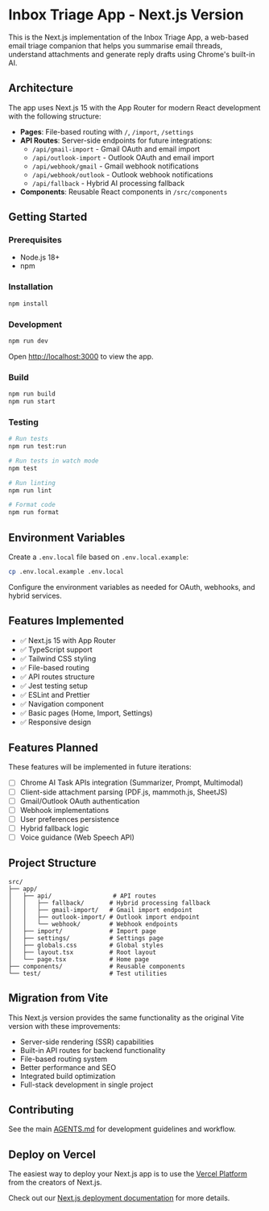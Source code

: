 # Inbox Triage App - Next.js Version

This is the Next.js implementation of the Inbox Triage App, a web-based email triage companion that helps you summarise email threads, understand attachments and generate reply drafts using Chrome's built-in AI.

## Architecture

The app uses Next.js 15 with the App Router for modern React development with the following structure:

- **Pages**: File-based routing with `/`, `/import`, `/settings`
- **API Routes**: Server-side endpoints for future integrations:
  - `/api/gmail-import` - Gmail OAuth and email import
  - `/api/outlook-import` - Outlook OAuth and email import  
  - `/api/webhook/gmail` - Gmail webhook notifications
  - `/api/webhook/outlook` - Outlook webhook notifications
  - `/api/fallback` - Hybrid AI processing fallback
- **Components**: Reusable React components in `/src/components`

## Getting Started

### Prerequisites

- Node.js 18+ 
- npm

### Installation

```bash
npm install
```

### Development

```bash
npm run dev
```

Open [http://localhost:3000](http://localhost:3000) to view the app.

### Build

```bash
npm run build
npm run start
```

### Testing

```bash
# Run tests
npm run test:run

# Run tests in watch mode  
npm test

# Run linting
npm run lint

# Format code
npm run format
```

## Environment Variables

Create a `.env.local` file based on `.env.local.example`:

```bash
cp .env.local.example .env.local
```

Configure the environment variables as needed for OAuth, webhooks, and hybrid services.

## Features Implemented

- ✅ Next.js 15 with App Router
- ✅ TypeScript support
- ✅ Tailwind CSS styling
- ✅ File-based routing
- ✅ API routes structure
- ✅ Jest testing setup
- ✅ ESLint and Prettier
- ✅ Navigation component
- ✅ Basic pages (Home, Import, Settings)
- ✅ Responsive design

## Features Planned

These features will be implemented in future iterations:

- [ ] Chrome AI Task APIs integration (Summarizer, Prompt, Multimodal)
- [ ] Client-side attachment parsing (PDF.js, mammoth.js, SheetJS)
- [ ] Gmail/Outlook OAuth authentication  
- [ ] Webhook implementations
- [ ] User preferences persistence
- [ ] Hybrid fallback logic
- [ ] Voice guidance (Web Speech API)

## Project Structure

```
src/
├── app/
│   ├── api/                 # API routes
│   │   ├── fallback/       # Hybrid processing fallback
│   │   ├── gmail-import/   # Gmail import endpoint
│   │   ├── outlook-import/ # Outlook import endpoint
│   │   └── webhook/        # Webhook endpoints
│   ├── import/             # Import page
│   ├── settings/           # Settings page  
│   ├── globals.css         # Global styles
│   ├── layout.tsx          # Root layout
│   └── page.tsx            # Home page
├── components/             # Reusable components
└── test/                   # Test utilities
```

## Migration from Vite

This Next.js version provides the same functionality as the original Vite version with these improvements:

- Server-side rendering (SSR) capabilities
- Built-in API routes for backend functionality
- File-based routing system
- Better performance and SEO
- Integrated build optimization
- Full-stack development in single project

## Contributing

See the main [AGENTS.md](../AGENTS.md) for development guidelines and workflow.

## Deploy on Vercel

The easiest way to deploy your Next.js app is to use the [Vercel Platform](https://vercel.com/new?utm_medium=default-template&filter=next.js&utm_source=create-next-app&utm_campaign=create-next-app-readme) from the creators of Next.js.

Check out our [Next.js deployment documentation](https://nextjs.org/docs/app/building-your-application/deploying) for more details.
